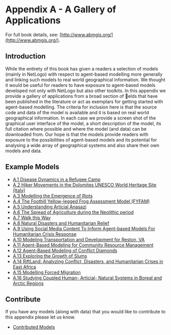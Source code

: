 # Appendix A - A Gallery of Applications

For full book details, see: [http://www.abmgis.org/](http://www.abmgis.org/).


## Introduction

While the entirety of this book has given a readers a selection of models (mainly in NetLogo) with respect to agent-based modelling more generally and linking such models to real world geographical information. We thought it would be useful for readers to have exposure to agent-based models developed not only with NetLogo but also other toolkits. In this appendix we provide a gallery of applications from a broad section of elds that have been published in the literature or act as exemplars for getting started with agent-based modelling. The criteria for inclusion here is that the source code and data of the model is available and it is based on real world geographical information. In each case we provide a screen shot of the graphical user interface of the model, a short description of the model, its full citation where possible and where the model (and data) can be downloaded from. Our hope is that the models provide readers with exposure to the possibilities of agent-based models and its potential for analysing a wide array of geographical systems and also share their own models and data.


## Example Models

* [A.1 Disease Dynamics in a Refugee Camp](Cholera)* [A.2 Hiker Movements in the Dolomites UNESCO World Heritage Site (Italy)](s://github.com/abmgis/abmgis/tree/master/HikerMovements)* [A.3 Modelling the Emergence of Riots](Riots)* [A.4 The Foothill Yellow-legged Frog Assessment Model (FYFAM)](Frog)* [A.5 Understanding Articial Anasazi](Anasazi)
* [A.6 The Spread of Agriculture during the Neolithic period](Neolithic)* [A.7 Walk this Way](Walk)* [A.8 Natural Disasters and Humanitarian Relief](Haiti)* [A.9 Using Social Media Content To Inform Agent-based Models For Humanitarian Crisis Response](Hotspots)* [A.10 Modeling Transportation and Development for Reston, VA](Reston)* [A.11 Agent-Based Modeling for Community Resource Management](Acequias)* [A.12 Agent-Based Modeling of Conflict Diamonds](Diamonds)* [A.13 Exploring the Growth of Slums](Slums)* [A.14 RiftLand: Analyzing Conflict, Disasters, and Humanitarian Crises in East Africa](RiftLand)* [A.15 Modelling Forced Migration](Migration)* [A.16 Studying Coupled Human- Articial- Natural Systems in Boreal and Arctic Regions](NorthLands)

## Contribute 

If you have any models (along with data) that you would like to contribute to this appendix please let us know.

* [Contributed Models](AdditionalModels)
